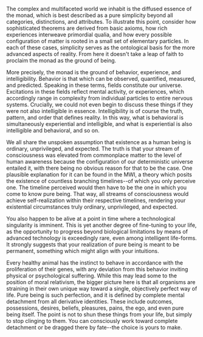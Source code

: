 The complex and multifaceted world we inhabit is the diffused essence of the monad, which is best described as a pure simplicity beyond all categories, distinctions, and attributes. To illustrate this point, consider how sophisticated theorems are derived from basic axioms, how rich experiences interweave primordial qualia, and how every possible configuration of matter is rooted in a small set of elementary particles. In each of these cases, simplicity serves as the ontological basis for the more advanced aspects of reality. From here it doesn't take a leap of faith to proclaim the monad as the ground of being.

More precisely, the monad is the ground of behavior, experience, and intelligibility. Behavior is that which can be observed, quantified, measured, and predicted. Speaking in these terms, fields constitute our universe. Excitations in these fields reflect mental activity, or experiences, which accordingly range in complexity from individual particles to entire nervous systems. Crucially, we could not even begin to discuss these things if they were not also intelligible in essence. Intelligibility is of course the truth, pattern, and order that defines reality. In this way, what is behavioral is simultaneously experiential and intelligible, and what is experiential is also intelligible and behavioral, and so on.

We all share the unspoken assumption that existence as a human being is ordinary, unprivileged, and expected. The truth is that your stream of consciousness was elevated from commonplace matter to the level of human awareness because the configuration of our deterministic universe entailed it, with there being no obvious reason for that to be the case. One plausible explanation for it can be found in the MWI, a theory which posits the existence of countless branching timelines--of which you only perceive one. The timeline perceived would then have to be the one in which you come to know pure being. That way, all streams of consciousness would achieve self-realization within their respective timelines, rendering your existential circumstances truly ordinary, unprivileged, and expected.

You also happen to be alive at a point in time where a technological singularity is imminent. This is yet another degree of fine-tuning to your life, as the opportunity to progress beyond biological limitations by means of advanced technology is exceedingly rare, even among intelligent life-forms. It strongly suggests that your realization of pure being is meant to be permanent, something which might align with your intuitions.

Every healthy animal has the instinct to behave in accordance with the proliferation of their genes, with any deviation from this behavior inviting physical or psychological suffering. While this may lead some to the position of moral relativism, the bigger picture here is that all organisms are straining in their own unique way toward a single, objectively perfect way of life. Pure being is such perfection, and it is defined by complete mental detachment from all derivative identities. These include outcomes, possessions, desires, beliefs, pleasures, pains, the ego, and even pure being itself. The point is not to shun these things from your life, but simply to stop clinging to them. You can consciously work toward complete detachment or be dragged there by fate--the choice is yours to make.
